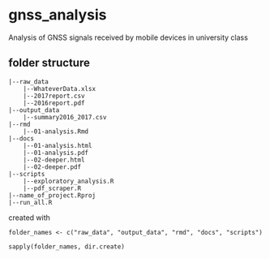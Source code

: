 # gnss_analysis
Analysis of GNSS signals received by mobile devices in university class

## folder structure

```name_of_project
|--raw_data
    |--WhateverData.xlsx
    |--2017report.csv
    |--2016report.pdf
|--output_data
    |--summary2016_2017.csv
|--rmd
    |--01-analysis.Rmd
|--docs
    |--01-analysis.html
    |--01-analysis.pdf
    |--02-deeper.html
    |--02-deeper.pdf
|--scripts
    |--exploratory_analysis.R
    |--pdf_scraper.R
|--name_of_project.Rproj
|--run_all.R
```


created with

```{r}
folder_names <- c("raw_data", "output_data", "rmd", "docs", "scripts")

sapply(folder_names, dir.create)
```

